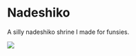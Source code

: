 # Nadeshiko
A silly nadeshiko shrine I made for funsies. 

<img src='https://preview.redd.it/nakh9zrycka51.png?width=960&crop=smart&auto=webp&s=dd0fe116ea20e8495b89b6bd6b8ebd33b3eadaa2'>
